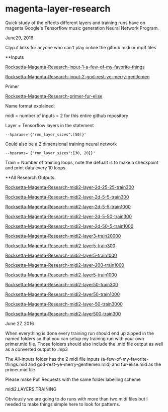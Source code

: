 # magenta-layer-research
Quick study of the effects different layers and training runs have on magenta Google's Tensorflow music generation Neural Network Program.


June29, 2016

Clyp.it links for anyone who can't play online the github midi or mp3 files

**Inputs

[Rocksetta-Magenta-Research-input-1-a-few-of-my-favorite-things](https://clyp.it/gvz5zm1s)

[Rocksetta-Magenta-Research-input-2-god-rest-ye-merry-gentlemen](https://clyp.it/kq32hfdx)


Primer

[Rocksetta-Magenta-Research-primer-fur-elise](https://clyp.it/4eiuopgx)





Name format explained:

midi = number of inputs = 2 for this entire github repository

Layer = Tensorflow layers in the statement 

```
--hparams='{"rnn_layer_sizes":[50]}'
```
Could also be a 2 dimensional training neural network 
```
--hparams='{"rnn_layer_sizes":[30, 20]}'
```

Train = Number of training loops, note the defualt is to make a checkpoint and print data every 10 loops.


**All Research Outputs.

[Rocksetta-Magenta-Research-midi2-layer-2d-25-25-train300](https://clyp.it/hvwmwuuf)

[Rocksetta-Magenta-Research-midi2-layer-2d-5-5-train300](https://clyp.it/2dhmycye)

[Rocksetta-Magenta-Research-midi2-layer-2d-5-5-train1000](https://clyp.it/0nohxd40)

[Rocksetta-Magenta-Research-midi2-layer-2d-5-50-train300](https://clyp.it/mrrxf4nu)

[Rocksetta-Magenta-Research-midi2-layer-2d-50-5-train1000](https://clyp.it/meiefeop)

[Rocksetta-Magenta-Research-midi2-layer3-train20000](https://clyp.it/0vpjpwsw)

[Rocksetta-Magenta-Research-midi2-layer5-train300](https://clyp.it/nam41t5f)

[Rocksetta-Magenta-Research-midi2-layer5-train1000](https://clyp.it/ahn05ged)

[Rocksetta-Magenta-Research-midi2-layer-200-train1000](https://clyp.it/pa3tz0dh)

[Rocksetta-Magenta-Research-midi2-layer5-train1000](https://clyp.it/prydx2v4)

[Rocksetta-Magenta-Research-midi2-layer50-train300](https://clyp.it/lswzxuff)

[Rocksetta-Magenta-Research-midi2-layer50-train1000](https://clyp.it/h3sxnrwc)

[Rocksetta-Magenta-Research-midi2-layer-50-train3000](https://clyp.it/xto2didu)

[Rocksetta-Magenta-Research-midi2-layer500-train300](https://clyp.it/klpanuli)










June 27, 2016

When everything is done every training run should end up zipped in the named folders so that you can setup my training run with your own primer.mid file. Those folders should also include the .mid file output as well as a converted output to .mp3



The All-inputs folder has the 2 midi file inputs (a-few-of-my-favorite-things.mid and god-rest-ye-merry-gentlemen.mid) and fur-elise.mid as the primer.mid file

Please make Pull Requests with the same folder labelling scheme

midi2.LAYERS.TRAINING

Obviously we are going to do runs with more than two midi files but I needed to make things simple here to look for patterns.


